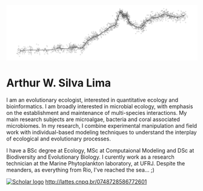 <img src="DoisIrmaos.png" alt="hi" class="inline"/>

# Arthur W. Silva Lima

I am an evolutionary ecologist, interested in quantitative ecology and bioinformatics. I am broadly interested in microbial ecology, with emphasis on the establishment and maintenance of multi-species interactions. My main research subjects are microalgae, bacteria and coral associated microbiomes. In my research, I combine experimental manipulation
and field work with individual-based modeling techniques to understand the interplay of ecological and evolutionary processes.

I have a BSc degree at Ecology, MSc at Computaional Modeling and DSc at Biodiversity and Evolutionary Biology. I curently work as a research technician at the Marine Phytoplankton laboratory, at UFRJ. Despite the meanders, as everything from Rio, I've reached the sea... ;)

[![Scholar logo](https://github.com/arthurwlima/arthurwlima.github.io/blob/main/512px-Google_Scholar_logo.png|width=50)](https://scholar.google.com/citations?user=IRempwYAAAAJ&hl=pt-BR)
http://lattes.cnpq.br/0748728586772601
